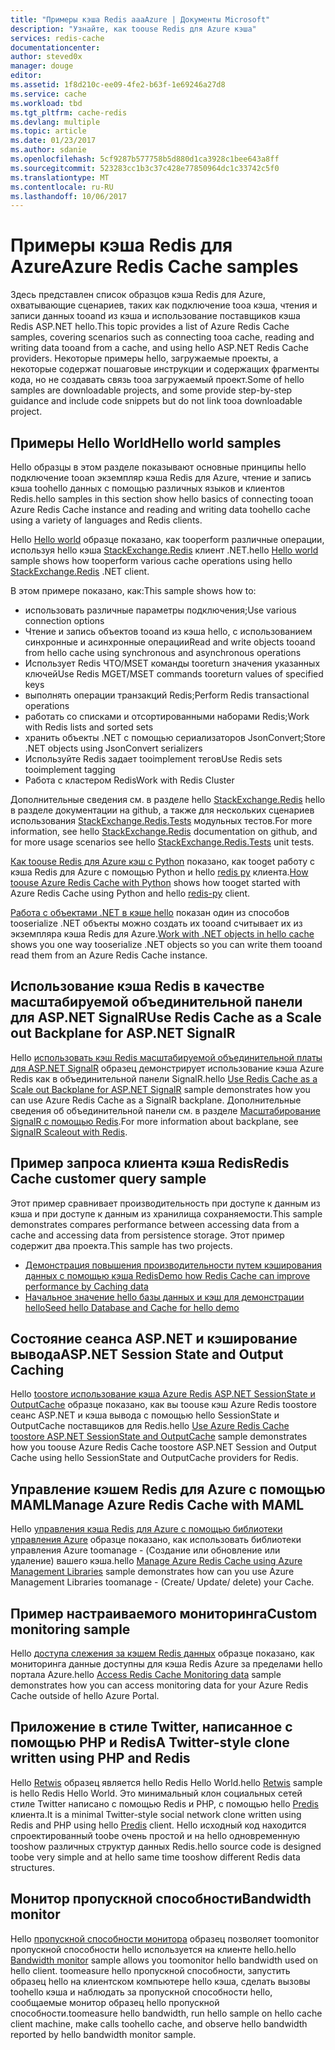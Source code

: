 ```yaml
---
title: "Примеры кэша Redis aaaAzure | Документы Microsoft"
description: "Узнайте, как toouse Redis для Azure кэша"
services: redis-cache
documentationcenter: 
author: steved0x
manager: douge
editor: 
ms.assetid: 1f8d210c-ee09-4fe2-b63f-1e69246a27d8
ms.service: cache
ms.workload: tbd
ms.tgt_pltfrm: cache-redis
ms.devlang: multiple
ms.topic: article
ms.date: 01/23/2017
ms.author: sdanie
ms.openlocfilehash: 5cf9287b577758b5d880d1ca3928c1bee643a8ff
ms.sourcegitcommit: 523283cc1b3c37c428e77850964dc1c33742c5f0
ms.translationtype: MT
ms.contentlocale: ru-RU
ms.lasthandoff: 10/06/2017
---
```

# <a name="azure-redis-cache-samples"></a><span data-ttu-id="0c32f-103">Примеры кэша Redis для Azure</span><span class="sxs-lookup"><span data-stu-id="0c32f-103">Azure Redis Cache samples</span></span>
<span data-ttu-id="0c32f-104">Здесь представлен список образцов кэша Redis для Azure, охватывающие сценариев, таких как подключение tooa кэша, чтения и записи данных tooand из кэша и использование поставщиков кэша Redis ASP.NET hello.</span><span class="sxs-lookup"><span data-stu-id="0c32f-104">This topic provides a list of Azure Redis Cache samples, covering scenarios such as connecting tooa cache, reading and writing data tooand from a cache, and using hello ASP.NET Redis Cache providers.</span></span> <span data-ttu-id="0c32f-105">Некоторые примеры hello, загружаемые проекты, а некоторые содержат пошаговые инструкции и содержащих фрагменты кода, но не создавать связь tooa загружаемый проект.</span><span class="sxs-lookup"><span data-stu-id="0c32f-105">Some of hello samples are downloadable projects, and some provide step-by-step guidance and include code snippets but do not link tooa downloadable project.</span></span>

## <a name="hello-world-samples"></a><span data-ttu-id="0c32f-106">Примеры Hello World</span><span class="sxs-lookup"><span data-stu-id="0c32f-106">Hello world samples</span></span>
<span data-ttu-id="0c32f-107">Hello образцы в этом разделе показывают основные принципы hello подключение tooan экземпляр кэша Redis для Azure, чтение и запись кэша toohello данных с помощью различных языков и клиентов Redis.</span><span class="sxs-lookup"><span data-stu-id="0c32f-107">hello samples in this section show hello basics of connecting tooan Azure Redis Cache instance and reading and writing data toohello cache using a variety of languages and Redis clients.</span></span>

<span data-ttu-id="0c32f-108">Hello [Hello world](https://github.com/rustd/RedisSamples/tree/master/HelloWorld) образце показано, как tooperform различные операции, используя hello кэша [StackExchange.Redis](https://github.com/StackExchange/StackExchange.Redis) клиент .NET.</span><span class="sxs-lookup"><span data-stu-id="0c32f-108">hello [Hello world](https://github.com/rustd/RedisSamples/tree/master/HelloWorld) sample shows how tooperform various cache operations using hello [StackExchange.Redis](https://github.com/StackExchange/StackExchange.Redis) .NET client.</span></span>

<span data-ttu-id="0c32f-109">В этом примере показано, как:</span><span class="sxs-lookup"><span data-stu-id="0c32f-109">This sample shows how to:</span></span>

* <span data-ttu-id="0c32f-110">использовать различные параметры подключения;</span><span class="sxs-lookup"><span data-stu-id="0c32f-110">Use various connection options</span></span>
* <span data-ttu-id="0c32f-111">Чтение и запись объектов tooand из кэша hello, с использованием синхронные и асинхронные операции</span><span class="sxs-lookup"><span data-stu-id="0c32f-111">Read and write objects tooand from hello cache using synchronous and asynchronous operations</span></span>
* <span data-ttu-id="0c32f-112">Использует Redis ЧТО/MSET команды tooreturn значения указанных ключей</span><span class="sxs-lookup"><span data-stu-id="0c32f-112">Use Redis MGET/MSET commands tooreturn values of specified keys</span></span>
* <span data-ttu-id="0c32f-113">выполнять операции транзакций Redis;</span><span class="sxs-lookup"><span data-stu-id="0c32f-113">Perform Redis transactional operations</span></span>
* <span data-ttu-id="0c32f-114">работать со списками и отсортированными наборами Redis;</span><span class="sxs-lookup"><span data-stu-id="0c32f-114">Work with Redis lists and sorted sets</span></span>
* <span data-ttu-id="0c32f-115">хранить объекты .NET с помощью сериализаторов JsonConvert;</span><span class="sxs-lookup"><span data-stu-id="0c32f-115">Store .NET objects using JsonConvert serializers</span></span>
* <span data-ttu-id="0c32f-116">Используйте Redis задает tooimplement тегов</span><span class="sxs-lookup"><span data-stu-id="0c32f-116">Use Redis sets tooimplement tagging</span></span>
* <span data-ttu-id="0c32f-117">Работа с кластером Redis</span><span class="sxs-lookup"><span data-stu-id="0c32f-117">Work with Redis Cluster</span></span>

<span data-ttu-id="0c32f-118">Дополнительные сведения см. в разделе hello [StackExchange.Redis](https://github.com/StackExchange/StackExchange.Redis) hello в разделе документации на github, а также для нескольких сценариев использования [StackExchange.Redis.Tests](https://github.com/StackExchange/StackExchange.Redis/tree/master/StackExchange.Redis.Tests) модульных тестов.</span><span class="sxs-lookup"><span data-stu-id="0c32f-118">For more information, see hello [StackExchange.Redis](https://github.com/StackExchange/StackExchange.Redis) documentation on github, and for more usage scenarios see hello [StackExchange.Redis.Tests](https://github.com/StackExchange/StackExchange.Redis/tree/master/StackExchange.Redis.Tests) unit tests.</span></span>

<span data-ttu-id="0c32f-119">[Как toouse Redis для Azure кэш с Python](cache-python-get-started.md) показано, как tooget работу с кэша Redis для Azure с помощью Python и hello [redis py](https://github.com/andymccurdy/redis-py) клиента.</span><span class="sxs-lookup"><span data-stu-id="0c32f-119">[How toouse Azure Redis Cache with Python](cache-python-get-started.md) shows how tooget started with Azure Redis Cache using Python and hello [redis-py](https://github.com/andymccurdy/redis-py) client.</span></span>

<span data-ttu-id="0c32f-120">[Работа с объектами .NET в кэше hello](cache-dotnet-how-to-use-azure-redis-cache.md#work-with-net-objects-in-the-cache) показан один из способов tooserialize .NET объекты можно создать их tooand считывает их из экземпляра кэша Redis для Azure.</span><span class="sxs-lookup"><span data-stu-id="0c32f-120">[Work with .NET objects in hello cache](cache-dotnet-how-to-use-azure-redis-cache.md#work-with-net-objects-in-the-cache) shows you one way tooserialize .NET objects so you can write them tooand read them from an Azure Redis Cache instance.</span></span> 

## <a name="use-redis-cache-as-a-scale-out-backplane-for-aspnet-signalr"></a><span data-ttu-id="0c32f-121">Использование кэша Redis в качестве масштабируемой объединительной панели для ASP.NET SignalR</span><span class="sxs-lookup"><span data-stu-id="0c32f-121">Use Redis Cache as a Scale out Backplane for ASP.NET SignalR</span></span>
<span data-ttu-id="0c32f-122">Hello [использовать кэш Redis масштабируемой объединительной платы для ASP.NET SignalR](https://github.com/rustd/RedisSamples/tree/master/RedisAsSignalRBackplane) образец демонстрирует использование кэша Azure Redis как в объединительной панели SignalR.</span><span class="sxs-lookup"><span data-stu-id="0c32f-122">hello [Use Redis Cache as a Scale out Backplane for ASP.NET SignalR](https://github.com/rustd/RedisSamples/tree/master/RedisAsSignalRBackplane) sample demonstrates how you can use Azure Redis Cache as a SignalR backplane.</span></span> <span data-ttu-id="0c32f-123">Дополнительные сведения об объединительной панели см. в разделе [Масштабирование SignalR с помощью Redis](http://www.asp.net/signalr/overview/performance/scaleout-with-redis).</span><span class="sxs-lookup"><span data-stu-id="0c32f-123">For more information about backplane, see [SignalR Scaleout with Redis](http://www.asp.net/signalr/overview/performance/scaleout-with-redis).</span></span>

## <a name="redis-cache-customer-query-sample"></a><span data-ttu-id="0c32f-124">Пример запроса клиента кэша Redis</span><span class="sxs-lookup"><span data-stu-id="0c32f-124">Redis Cache customer query sample</span></span>
<span data-ttu-id="0c32f-125">Этот пример сравнивает производительность при доступе к данным из кэша и при доступе к данным из хранилища сохраняемости.</span><span class="sxs-lookup"><span data-stu-id="0c32f-125">This sample demonstrates compares performance between accessing data from a cache and accessing data from persistence storage.</span></span> <span data-ttu-id="0c32f-126">Этот пример содержит два проекта.</span><span class="sxs-lookup"><span data-stu-id="0c32f-126">This sample has two projects.</span></span>

* [<span data-ttu-id="0c32f-127">Демонстрация повышения производительности путем кэширования данных с помощью кэша Redis</span><span class="sxs-lookup"><span data-stu-id="0c32f-127">Demo how Redis Cache can improve performance by Caching data</span></span>](https://github.com/rustd/RedisSamples/tree/master/RedisCacheCustomerQuerySample)
* [<span data-ttu-id="0c32f-128">Начальное значение hello базы данных и кэш для демонстрации hello</span><span class="sxs-lookup"><span data-stu-id="0c32f-128">Seed hello Database and Cache for hello demo</span></span>](https://github.com/rustd/RedisSamples/tree/master/SeedCacheForCustomerQuerySample)

## <a name="aspnet-session-state-and-output-caching"></a><span data-ttu-id="0c32f-129">Состояние сеанса ASP.NET и кэширование вывода</span><span class="sxs-lookup"><span data-stu-id="0c32f-129">ASP.NET Session State and Output Caching</span></span>
<span data-ttu-id="0c32f-130">Hello [toostore использование кэша Azure Redis ASP.NET SessionState и OutputCache](https://github.com/rustd/RedisSamples/tree/master/SessionState_OutputCaching) образце показано, как вы toouse кэш Azure Redis toostore сеанс ASP.NET и кэша вывода с помощью hello SessionState и OutputCache поставщиков для Redis.</span><span class="sxs-lookup"><span data-stu-id="0c32f-130">hello [Use Azure Redis Cache toostore ASP.NET SessionState and OutputCache](https://github.com/rustd/RedisSamples/tree/master/SessionState_OutputCaching) sample demonstrates how you toouse Azure Redis Cache toostore ASP.NET Session and Output Cache using hello SessionState and OutputCache providers for Redis.</span></span>

## <a name="manage-azure-redis-cache-with-maml"></a><span data-ttu-id="0c32f-131">Управление кэшем Redis для Azure с помощью MAML</span><span class="sxs-lookup"><span data-stu-id="0c32f-131">Manage Azure Redis Cache with MAML</span></span>
<span data-ttu-id="0c32f-132">Hello [управления кэша Redis для Azure с помощью библиотеки управления Azure](https://github.com/rustd/RedisSamples/tree/master/ManageCacheUsingMAML) образце показано, как использовать библиотеки управления Azure toomanage - (Создание или обновление или удаление) вашего кэша.</span><span class="sxs-lookup"><span data-stu-id="0c32f-132">hello [Manage Azure Redis Cache using Azure Management Libraries](https://github.com/rustd/RedisSamples/tree/master/ManageCacheUsingMAML) sample demonstrates how can you use Azure Management Libraries toomanage - (Create/ Update/ delete) your Cache.</span></span> 

## <a name="custom-monitoring-sample"></a><span data-ttu-id="0c32f-133">Пример настраиваемого мониторинга</span><span class="sxs-lookup"><span data-stu-id="0c32f-133">Custom monitoring sample</span></span>
<span data-ttu-id="0c32f-134">Hello [доступа слежения за кэшем Redis данных](https://github.com/rustd/RedisSamples/tree/master/CustomMonitoring) образце показано, как мониторинга данные доступны для кэша Redis Azure за пределами hello портала Azure.</span><span class="sxs-lookup"><span data-stu-id="0c32f-134">hello [Access Redis Cache Monitoring data](https://github.com/rustd/RedisSamples/tree/master/CustomMonitoring) sample demonstrates how you can access monitoring data for your Azure Redis Cache outside of hello Azure Portal.</span></span>

## <a name="a-twitter-style-clone-written-using-php-and-redis"></a><span data-ttu-id="0c32f-135">Приложение в стиле Twitter, написанное с помощью PHP и Redis</span><span class="sxs-lookup"><span data-stu-id="0c32f-135">A Twitter-style clone written using PHP and Redis</span></span>
<span data-ttu-id="0c32f-136">Hello [Retwis](https://github.com/SyntaxC4-MSFT/retwis) образец является hello Redis Hello World.</span><span class="sxs-lookup"><span data-stu-id="0c32f-136">hello [Retwis](https://github.com/SyntaxC4-MSFT/retwis) sample is hello Redis Hello World.</span></span> <span data-ttu-id="0c32f-137">Это минимальный клон социальных сетей стиле Twitter написано с помощью Redis и PHP, с помощью hello [Predis](https://github.com/nrk/predis) клиента.</span><span class="sxs-lookup"><span data-stu-id="0c32f-137">It is a minimal Twitter-style social network clone written using Redis and PHP using hello [Predis](https://github.com/nrk/predis) client.</span></span> <span data-ttu-id="0c32f-138">Hello исходный код находится спроектированный toobe очень простой и на hello одновременную tooshow различных структур данных Redis.</span><span class="sxs-lookup"><span data-stu-id="0c32f-138">hello source code is designed toobe very simple and at hello same time tooshow different Redis data structures.</span></span>

## <a name="bandwidth-monitor"></a><span data-ttu-id="0c32f-139">Монитор пропускной способности</span><span class="sxs-lookup"><span data-stu-id="0c32f-139">Bandwidth monitor</span></span>
<span data-ttu-id="0c32f-140">Hello [пропускной способности монитора](https://github.com/JonCole/SampleCode/tree/master/BandWidthMonitor) образец позволяет toomonitor пропускной способности hello используется на клиенте hello.</span><span class="sxs-lookup"><span data-stu-id="0c32f-140">hello [Bandwidth monitor](https://github.com/JonCole/SampleCode/tree/master/BandWidthMonitor) sample allows you toomonitor hello bandwidth used on hello client.</span></span> <span data-ttu-id="0c32f-141">toomeasure hello пропускной способности, запустить образец hello на клиентском компьютере hello кэша, сделать вызовы toohello кэша и наблюдать за пропускной способности hello, сообщаемые монитор образец hello пропускной способности.</span><span class="sxs-lookup"><span data-stu-id="0c32f-141">toomeasure hello bandwidth, run hello sample on hello cache client machine, make calls toohello cache, and observe hello bandwidth reported by hello bandwidth monitor sample.</span></span>

